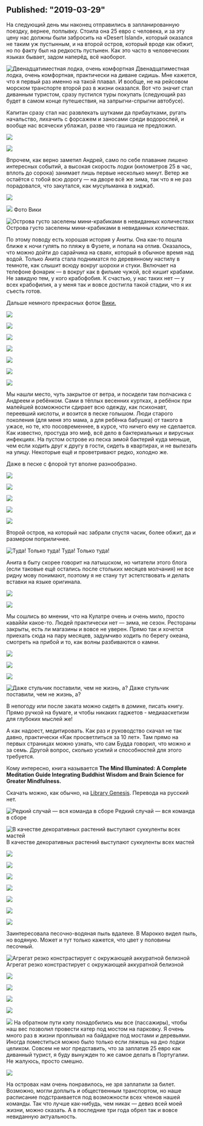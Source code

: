 ﻿Published: "2019-03-29"
--------------------------
На следующий день мы наконец отправились в запланированную поездку, вернее, поплывку. Стоила она 25 евро с человека, и за эту цену нас должны были забросить на «Desert Island», который оказался не таким уж пустынным, и на второй остров, который вроде как обжит, но по факту был на редкость пустынен. Как это часто в человеческих языках бывает, задом наперёд, всё наоборот. 

![Двенадцатиместная лодка, очень комфортная](P13A5356.jpg)
Двенадцатиместная лодка, очень комфортная, практически на диване сидишь. Мне кажется, что я первый раз именно на такой плавал. И вообще, не на рейсовом морском транспорте второй раз в жизни оказался. Вот что значит стал диванным туристом, сразу пустился туры покупать (следующий раз будет в самом конце путешествия, на запрыгни-спрыгни автобусе).

Капитан сразу стал нас развлекать шутками да прибаутками, ругать начальство, лихачить с форсажем и заносами среди водорослей, и вообще нас всячески ублажал, разве что гашиша не предложил. 


![](IMG_6116.jpg)

![](P13A5358.jpg)

Впрочем, как верно заметил Андрей, само по себе плавание лишено интересных событий, а высокая скорость лодки (километров 25 в час, вплоть до сорока) занимает лишь первые несколько минут. Ветер же остаётся с тобой всю дорогу — на дворе всё же зима, так что я не раз порадовался, что закутался, как мусульманка в хиджаб.


![](P13A5360.jpg)

![](IMG_6138.jpg)
Фото Вики

![Острова густо заселены мини-крабиками в невиданных количествах](P13A5375.jpg)
Острова густо заселены мини-крабиками в невиданных количествах.

По этому поводу есть хорошая история у Аниты. Она как-то пошла ближе к ночи гулять по пляжу в Фузете, и попала на отлив. Оказалось, что можно дойти до сарайчика на сваях, который в обычное время над водой. Только Анита стала подниматся по деревянному настилу в темноте, как слышит всюду вокруг шорохи и стуки. Включает на телефоне фонарик — в вокруг как в фильме чужой, всё кишит крабами. Не завидую тем, у кого крабофобия. К счастью, у нас таких нет — у всех крабофилия, а у меня так и вовсе достигла такой стадии, что я их съесть готов.

Дальше немного прекрасных фоток [Вики.](https://www.instagram.com/viktorija_shaktishali/)


![](IMG_6164.jpg)

![](IMG_6205.jpg)



![](IMG_6239.jpg)

![](IMG_6246.jpg)


![](IMG_6266.jpg)

![](IMG_6276.jpg)

![](IMG_6281.jpg)

Мы нашли место, чуть закрытое от ветра, и посидели там полчасика с Андреем и ребёнком. Сами в тёплых весенних куртках, а ребёнок при малейшей возможности сдирает всю одежду, как психонавт, переевший кислоты, и возится в песке голышом. Люди старого поколения (для меня это мама, а для ребёнка бабушка) от такого в ужасе, но те, кто посовременнее, в курсе, что ничего ему не сделается. Как известно, простуда это миф, всё дело в бактериальных и вирусных инфекциях. На пустом острове из песка зимой бактерий куда меньше, чем если ходить друг к другу в гости, сидеть в квартирах, и не вылезать на улицу. Некоторые ещё и проветривают редко, холодно же.

Даже в песке с флорой тут вполне разнообразно.

![](P13A5382.jpg)

![](P13A5384.jpg)

![](P13A5385.jpg)

![](P13A5386.jpg)

![](P13A5388.jpg)

Второй остров, на который нас забрали спустя часик, более обжит, да и размером поприличнее. 

![Туда! Только туда!](P13A5390.jpg)
Туда! Только туда!

Анита в быту скорее говорит на латышском, но читатели этого блога (если таковые ещё остались после стольких месяцев молчания) не все ридну мову понимают, поэтому я не стану тут эстетствовать и делать вставки на языке оригинала.


![](P13A5392.jpg)

![](P13A5397.jpg)


Мы сошлись во мнении, что на Кулатре очень и очень мило, просто каваййи какое-то. Людей практически нет — зима, не сезон. Рестораны закрыты, есть ли магазины и вовсе не уверен. Прямо так и хочется приехать сюда на пару месяцев, задумчиво ходить по берегу океана, смотреть на прибой и то, как волны разбиваются о камни.

![](IMG_6219.jpg)

![](IMG_6251.jpg)


![](IMG_6338.jpg)


![Даже стульчик поставили, чем не жизнь, а?](IMG_6340.jpg)
Даже стульчик поставили, чем не жизнь, а?

В непогоду или после заката можно сидеть в домике, писать книгу. Прямо ручкой на бумаге, и чтобы никаких гаджетов - медиааскетизм для глубоких мыслей же!

А как надоест, медитировать. Как раз и руководство скачал не так давно, практически «Как просветлиться за 10 лет». Там прямо на первых страницах можно узнать, что сам Будда говорил, что можно и за семь. Другой вопрос, сколько усилий и способностей для этого требуется.

Кому интересно, книга называется **The Mind Illuminated: A Complete Meditation Guide Integrating Buddhist Wisdom and Brain Science for Greater Mindfulness.**

Скачать можно, как обычно, на [Library Genesis](http://libgen.is/). Перевода на русский нет.


![Редкий случай — вся команда в сборе](P13A5401.jpg)
Редкий случай — вся команда в сборе

![В качестве декоративных растений выступают суккуленты всех мастей](P13A5402.jpg)
В качестве декоративных растений выступают суккуленты всех мастей

![](P13A5405.jpg)


![](IMG_6373.jpg)

![](IMG_6351.jpg)


![](P13A5406.jpg)

![](P13A5407.jpg)

![](P13A5410.jpg)

![](P13A5412.jpg)

Заинтересовала песочно-водяная пыль вдалеке. В Марокко видел пыль, но водяную. Может и тут только кажется, что цвет у половины песочный.


![Агрегат резко констрастирует с окружающей аккуратной белизной](P13A5418.jpg)
Агрегат резко констрастирует с окружающей аккуратной белизной


![](P13A5420.jpg)

![](P13A5422.jpg)

![](P13A5426.jpg)

![](P13A5428.jpg)


![](IMG_20190221_141458.jpg)
На обратном пути кэпу понадобились мы все (пассажиры), чтобы наш вес позволил провести катер под мостом на парковку. Я очень много раз в жизни проплывал на байдарке под мостами и деревьями. Иногда поместиться можно было только если ляжешь на дно лодки целиком. Совсем не мог представить, что за заплатив 25 евро как диванный турист, я буду вынужден то же самое делать в Португалии. Не жалуюсь, просто смешно.


![](IMG_6398.jpg)

На островах нам очень понравилось, не зря заплатили за билет. Возможно, могли доплыть и общественным транспортом, но наше расписание подстраивается под возможности всех членов нашей команды. Так что лучше как-нибудь, чем никак — девиз всей моей жизни, можно сказать. А в последние три года обрел так и вовсе невиданную актуальность.
